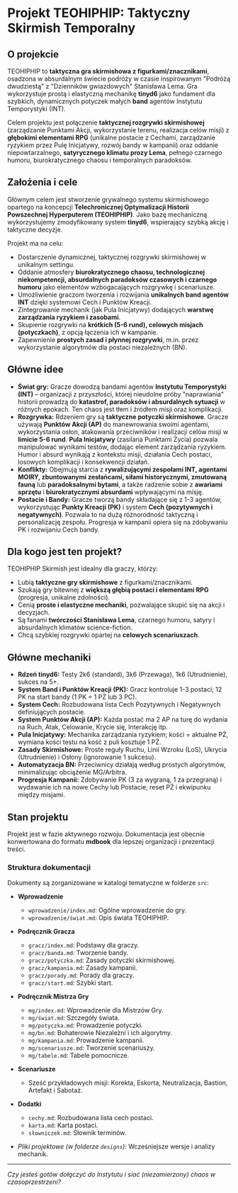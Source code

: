# Projekt TEOHIPHIP: Taktyczny Skirmish Temporalny

## O projekcie

TEOHIPHIP to **taktyczna gra skirmishowa z figurkami/znacznikami**, osadzona w absurdalnym świecie podróży w czasie inspirowanym "Podróżą dwudziestą" z "Dzienników gwiazdowych" Stanisława Lema. Gra wykorzystuje prostą i elastyczną mechanikę **tinyd6** jako fundament dla szybkich, dynamicznych potyczek małych **band** agentów Instytutu Temporystyki (INT).

Celem projektu jest połączenie **taktycznej rozgrywki skirmishowej** (zarządzanie Punktami Akcji, wykorzystanie terenu, realizacja celów misji) z **głębokimi elementami RPG** (unikalne postacie z Cechami, zarządzanie ryzykiem przez Pulę Inicjatywy, rozwój bandy w kampanii) oraz oddanie niepowtarzalnego, **satyrycznego klimatu prozy Lema**, pełnego czarnego humoru, biurokratycznego chaosu i temporalnych paradoksów.

## Założenia i cele

Głównym celem jest stworzenie grywalnego systemu skirmishowego opartego na koncepcji **Telechronicznej Optymalizacji Historii Powszechnej Hyperputerem (TEOHIPHIP)**. Jako bazę mechaniczną wykorzystujemy zmodyfikowany system **tinyd6**, wspierający szybką akcję i taktyczne decyzje.

Projekt ma na celu:
* Dostarczenie dynamicznej, taktycznej rozgrywki skirmishowej w unikalnym settingu.
* Oddanie atmosfery **biurokratycznego chaosu, technologicznej niekompetencji, absurdalnych paradoksów czasowych i czarnego humoru** jako elementów wzbogacających rozgrywkę i scenariusze.
* Umożliwienie graczom tworzenia i rozwijania **unikalnych band agentów INT** dzięki systemowi Cech i Punktów Kreacji.
* Zintegrowanie mechanik (jak Pula Inicjatywy) dodających **warstwę zarządzania ryzykiem i zasobami**.
* Skupienie rozgrywki na **krótkich (5-6 rund), celowych misjach (potyczkach)**, z opcją łączenia ich w kampanie.
* Zapewnienie **prostych zasad i płynnej rozgrywki**, m.in. przez wykorzystanie algorytmów dla postaci niezależnych (BN).

## Główne idee

* **Świat gry:** Gracze dowodzą bandami agentów **Instytutu Temporystyki (INT)** – organizacji z przyszłości, której nieudolne próby "naprawiania" historii prowadzą do **katastrof, paradoksów i absurdalnych sytuacji** w różnych epokach. Ten chaos jest tłem i źródłem misji oraz komplikacji.
* **Rozgrywka:** Rdzeniem gry są **taktyczne potyczki skirmishowe**. Gracze używają **Punktów Akcji (AP)** do manewrowania swoimi agentami, wykorzystania osłon, atakowania przeciwników i realizacji celów misji w **limicie 5-6 rund**. **Pula Inicjatywy** (zasilana Punktami Życia) pozwala manipulować wynikami testów, dodając element zarządzania ryzykiem. Humor i absurd wynikają z kontekstu misji, działania Cech postaci, losowych komplikacji i konsekwencji działań.
* **Konflikty:** Obejmują starcia z **rywalizującymi zespołami INT, agentami MOIRY, zbuntowanymi zesłańcami, siłami historycznymi, zmutowaną fauną** lub **paradoksalnymi bytami**, a także radzenie sobie z **awariami sprzętu** i **biurokratycznymi absurdami** wpływającymi na misję.
* **Postacie i Bandy:** Gracze tworzą bandy składające się z 1-3 agentów, wykorzystując **Punkty Kreacji (PK)** i system **Cech (pozytywnych i negatywnych)**. Pozwala to na dużą różnorodność taktyczną i personalizację zespołu. Progresja w kampanii opiera się na zdobywaniu PK i rozwijaniu Cech bandy.

## Dla kogo jest ten projekt?

TEOHIPHIP Skirmish jest idealny dla graczy, którzy:
* Lubią **taktyczne gry skirmishowe** z figurkami/znacznikami.
* Szukają gry bitewnej z **większą głębią postaci i elementami RPG** (progresja, unikalne zdolności).
* Cenią **proste i elastyczne mechaniki**, pozwalające skupić się na akcji i decyzjach.
* Są fanami **twórczości Stanisława Lema**, czarnego humoru, satyry i absurdalnych klimatów science-fiction.
* Chcą szybkiej rozgrywki opartej na **celowych scenariuszach**.

## Główne mechaniki

* **Rdzeń tinyd6:** Testy 2k6 (standard), 3k6 (Przewaga), 1k6 (Utrudnienie), sukces na 5+.
* **System Band i Punktów Kreacji (PK):** Gracz kontroluje 1-3 postaci; 12 PK na start bandy (1 PK = 1 PŻ lub 3 PC).
* **System Cech:** Rozbudowana lista Cech Pozytywnych i Negatywnych definiujących postacie.
* **System Punktów Akcji (AP):** Każda postać ma 2 AP na turę do wydania na Ruch, Atak, Celowanie, Krycie się, Interakcję itp.
* **Pula Inicjatywy:** Mechanika zarządzania ryzykiem; kości = aktualne PŻ, wymiana kości testu na kość z puli kosztuje 1 PŻ.
* **Zasady Skirmishowe:** Proste reguły Ruchu, Linii Wzroku (LoS), Ukrycia (Utrudnienie) i Osłony (ignorowanie 1 sukcesu).
* **Automatyzacja BN:** Przeciwnicy działają według prostych algorytmów, minimalizując obciążenie MG/Arbitra.
* **Progresja Kampanii:** Zdobywanie PK (3 za wygraną, 1 za przegraną) i wydawanie ich na nowe Cechy lub Postacie; reset PŻ i ekwipunku między misjami.

## Stan projektu

Projekt jest w fazie aktywnego rozwoju. Dokumentacja jest obecnie konwertowana do formatu **mdbook** dla lepszej organizacji i prezentacji treści.

### Struktura dokumentacji

Dokumenty są zorganizowane w katalogi tematyczne w folderze `src`:

* **Wprowadzenie**
  * `wprowadzenie/index.md`: Ogólne wprowadzenie do gry.
  * `wprowadzenie/świat.md`: Opis świata TEOHIPHIP.

* **Podręcznik Gracza**
  * `gracz/index.md`: Podstawy dla graczy.
  * `gracz/banda.md`: Tworzenie bandy.
  * `gracz/potyczka.md`: Zasady potyczki skirmishowej.
  * `gracz/kampania.md`: Zasady kampanii.
  * `gracz/porady.md`: Porady dla graczy.
  * `gracz/start.md`: Szybki start.

* **Podręcznik Mistrza Gry**
  * `mg/index.md`: Wprowadzenie dla Mistrzów Gry.
  * `mg/świat.md`: Szczegóły świata.
  * `mg/potyczka.md`: Prowadzenie potyczki.
  * `mg/bn.md`: Bohaterowie Niezależni i ich algorytmy.
  * `mg/kampania.md`: Prowadzenie kampanii.
  * `mg/scenariusze.md`: Tworzenie scenariuszy.
  * `mg/tabele.md`: Tabele pomocnicze.

* **Scenariusze**
  * Sześć przykładowych misji: Korekta, Eskorta, Neutralizacja, Bastion, Artefakt i Sabotaż.

* **Dodatki**
  * `cechy.md`: Rozbudowana lista cech postaci.
  * `karta.md`: Karta postaci.
  * `słowniczek.md`: Słownik terminów.

* *Pliki projektowe (w folderze `designs`)*: Wcześniejsze wersje i analizy mechanik.

---

*Czy jesteś gotów dołączyć do Instytutu i siać (niezamierzony) chaos w czasoprzestrzeni?*
